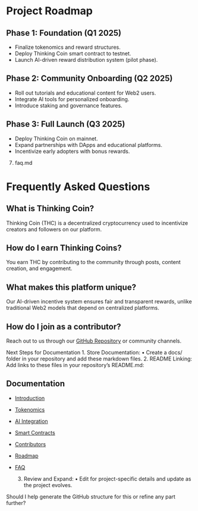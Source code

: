 
# Project Roadmap  

## Phase 1: Foundation (Q1 2025)  
- Finalize tokenomics and reward structures.  
- Deploy Thinking Coin smart contract to testnet.  
- Launch AI-driven reward distribution system (pilot phase).  

## Phase 2: Community Onboarding (Q2 2025)  
- Roll out tutorials and educational content for Web2 users.  
- Integrate AI tools for personalized onboarding.  
- Introduce staking and governance features.  

## Phase 3: Full Launch (Q3 2025)  
- Deploy Thinking Coin on mainnet.  
- Expand partnerships with DApps and educational platforms.  
- Incentivize early adopters with bonus rewards.  

7. faq.md

# Frequently Asked Questions  

## What is Thinking Coin?  
Thinking Coin (THC) is a decentralized cryptocurrency used to incentivize creators and followers on our platform.

## How do I earn Thinking Coins?  
You earn THC by contributing to the community through posts, content creation, and engagement.

## What makes this platform unique?  
Our AI-driven incentive system ensures fair and transparent rewards, unlike traditional Web2 models that depend on centralized platforms.

## How do I join as a contributor?  
Reach out to us through our [GitHub Repository](link-here) or community channels.  

Next Steps for Documentation
	1.	Store Documentation:
	•	Create a docs/ folder in your repository and add these markdown files.
	2.	README Linking:
Add links to these files in your repository’s README.md:

## Documentation  
- [Introduction](doc/introduction.md)  
- [Tokenomics](https://github.com/fatbrain1/thinkingcoin-DApp/docs/tokenomics.md)  
- [AI Integration](https://github.com/fatbrain1/thinkingcoin-DApp/docs/ai-integration.md)  
- [Smart Contracts](https://github.com/fatbrain1/thinkingcoin-DApp/docs/smart-contracts.md)  
- [Contributors](https://github.com/fatbrain1/thinkingcoin-DApp/docs/contributors.md)  
- [Roadmap](https://github.com/fatbrain1/thinkingcoin-DApp/docs/roadmap.md)  
- [FAQ](https://github.com/fatbrain1/thinkingcoin-DApp/docs/faq.md)  


	3.	Review and Expand:
	•	Edit for project-specific details and update as the project evolves.

Should I help generate the GitHub structure for this or refine any part further?

 
